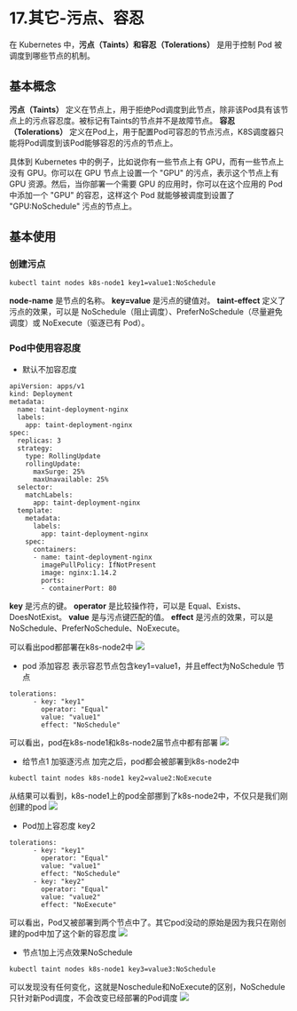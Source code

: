 # 17.其它-污点、容忍
在 Kubernetes 中，**污点（Taints）和容忍（Tolerations）** 是用于控制 Pod 被调度到哪些节点的机制。
## 基本概念

**污点（Taints）** 定义在节点上，用于拒绝Pod调度到此节点，除非该Pod具有该节点上的污点容忍度。被标记有Taints的节点并不是故障节点。
**容忍（Tolerations）** 定义在Pod上，用于配置Pod可容忍的节点污点，K8S调度器只能将Pod调度到该Pod能够容忍的污点的节点上。

具体到 Kubernetes 中的例子，比如说你有一些节点上有 GPU，而有一些节点上没有 GPU。你可以在 GPU 节点上设置一个 "GPU" 的污点，表示这个节点上有 GPU 资源。然后，当你部署一个需要 GPU 的应用时，你可以在这个应用的 Pod 中添加一个 "GPU" 的容忍，这样这个 Pod 就能够被调度到设置了 "GPU:NoSchedule" 污点的节点上。
## 基本使用
### 创建污点
```
kubectl taint nodes k8s-node1 key1=value1:NoSchedule
```
**node-name** 是节点的名称。
**key=value** 是污点的键值对。
**taint-effect** 定义了污点的效果，可以是 NoSchedule（阻止调度）、PreferNoSchedule（尽量避免调度）或 NoExecute（驱逐已有 Pod）。
### Pod中使用容忍度
* 默认不加容忍度
```
apiVersion: apps/v1
kind: Deployment
metadata:
  name: taint-deployment-nginx
  labels:
    app: taint-deployment-nginx
spec:
  replicas: 3
  strategy:
    type: RollingUpdate
    rollingUpdate:
      maxSurge: 25%
      maxUnavailable: 25%
  selector:
    matchLabels:
      app: taint-deployment-nginx
  template:
    metadata:
      labels:
        app: taint-deployment-nginx
    spec:
      containers:
      - name: taint-deployment-nginx
        imagePullPolicy: IfNotPresent
        image: nginx:1.14.2
        ports:
        - containerPort: 80
```
**key** 是污点的键。
**operator** 是比较操作符，可以是 Equal、Exists、DoesNotExist。
**value** 是与污点键匹配的值。
**effect** 是污点的效果，可以是 NoSchedule、PreferNoSchedule、NoExecute。

可以看出pod都部署在k8s-node2中
![](media/17094711146346/17099498683938.jpg)

* pod 添加容忍
表示容忍节点包含key1=value1，并且effect为NoSchedule 节点
```
tolerations:
      - key: "key1"
        operator: "Equal"
        value: "value1"
        effect: "NoSchedule"
```
可以看出，pod在k8s-node1和k8s-node2届节点中都有部署
![](media/17094711146346/17099500439998.jpg)

* 给节点1 加驱逐污点
加完之后，pod都会被部署到k8s-node2中
```
kubectl taint nodes k8s-node1 key2=value2:NoExecute
```
从结果可以看到，k8s-node1上的pod全部挪到了k8s-node2中，不仅只是我们刚创建的pod
![](media/17094711146346/17099502508686.jpg)

* Pod加上容忍度 key2

```
tolerations:
      - key: "key1"
        operator: "Equal"
        value: "value1"
        effect: "NoSchedule"
      - key: "key2"
        operator: "Equal"
        value: "value2"
        effect: "NoExecute"
```
可以看出，Pod又被部署到两个节点中了。其它pod没动的原始是因为我只在刚创建的pod中加了这个新的容忍度
![](media/17094711146346/17099503716941.jpg)

* 节点1加上污点效果NoSchedule
```
kubectl taint nodes k8s-node1 key3=value3:NoSchedule
```
可以发现没有任何变化，这就是Noschedule和NoExecute的区别，NoSchedule只针对新Pod调度，不会改变已经部署的Pod调度
![](media/17094711146346/17099504602615.jpg)
